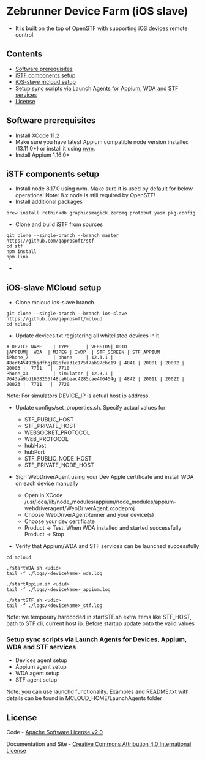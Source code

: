 Zebrunner Device Farm (iOS slave)
==================

* It is built on the top of [OpenSTF](https://github.com/openstf) with supporting iOS devices remote control.

## Contents
* [Software prerequisites](#software-prerequisites)
* [iSTF components setup](#istf-components-setup)
* [iOS-slave mcloud setup](#ios-slave-mcloud-setup)
* [Setup sync scripts via Launch Agents for Appium, WDA and STF services](#setup-sync-scripts-via-launch-agents-for-appium-wda-and-stf-services)
* [License](#license)

## Software prerequisites
* Install XCode 11.2
* Make sure you have latest Appium compatible node version installed (13.11.0+) or install it using [nvm](http://npm.github.io/installation-setup-docs/installing/using-a-node-version-manager.html).
* Install Appium 1.16.0+

## iSTF components setup
* Install node 8.17.0 using nvm. Make sure it is used by default for below operations!
Note: 8.x node is still required by OpenSTF!
* Install additional packages
```
brew install rethinkdb graphicsmagick zeromq protobuf yasm pkg-config
```
* Clone and build iSTF from sources
```
git clone --single-branch --branch master https://github.com/qaprosoft/stf
cd stf
npm install
npm link
```
* 

## iOS-slave MCloud setup
* Clone mcloud ios-slave branch
```
git clone --single-branch --branch ios-slave https://github.com/qaprosoft/mcloud
cd mcloud
```
* Update devices.txt registering all whitelisted devices in it
```
# DEVICE NAME    | TYPE      | VERSION| UDID                                     |APPIUM|  WDA  | MJPEG | IWDP  | STF_SCREEN | STF_APPIUM 
iPhone_7         | phone     | 12.3.1 | 48ert45492kjdfhgj896fea31c175f7ab97cbc19 | 4841 | 20001 | 20002 | 20003 |  7701   |  7710   
Phone_X1         | simulator | 12.3.1 | 7643aa9bd1638255f48ca6beac4285cae4f6454g | 4842 | 20011 | 20022 | 20023 |  7711   |  7720   
```
Note: For simulators DEVICE_IP is actual host ip address.

* Update configs/set_properties.sh. Specify actual values for 
  * STF_PUBLIC_HOST
  * STF_PRIVATE_HOST
  * WEBSOCKET_PROTOCOL
  * WEB_PROTOCOL
  * hubHost
  * hubPort
  * STF_PUBLIC_NODE_HOST
  * STF_PRIVATE_NODE_HOST

* Sign WebDriverAgent using your Dev Apple certificate and install WDA on each device manually
  * Open in XCode /usr/loca/lib/node_modules/appium/node_modules/appium-webdriveragent/WebDriverAgent.xcodeproj
  * Choose WebDriverAgentRunner and your device(s) 
  * Choose your dev certificate
  * Product -> Test. When WDA installed and started successfully Product -> Stop

* Verify that Appium/WDA and STF services can be launched successfully
```
cd mcloud

./startWDA.sh <udid>
tail -f ./logs/<deviceName>_wda.log

./startAppium.sh <udid>
tail -f ./logs/<deviceName>_appium.log

./startSTF.sh <udid>
tail -f ./logs/<deviceName>_stf.log
```  

Note: we temporary hardcoded in startSTF.sh extra items like STF_HOST, path to STF cli, current host ip. Before startup update onto the valid values

### Setup sync scripts via Launch Agents for Devices, Appium, WDA and STF services
  * Devices agent setup
  * Appium agent setup
  * WDA agent setup
  * STF agent setup
  
Note: you can use [launchd](https://www.launchd.info/) functionality. Examples and README.txt with details can be found in MCLOUD_HOME/LaunchAgents folder

## License
Code - [Apache Software License v2.0](http://www.apache.org/licenses/LICENSE-2.0)

Documentation and Site - [Creative Commons Attribution 4.0 International License](http://creativecommons.org/licenses/by/4.0/deed.en_US)
